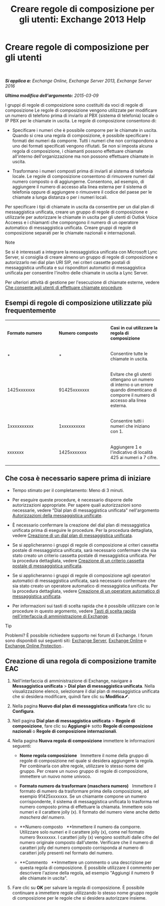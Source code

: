 ﻿---
title: 'Creare regole di composizione per gli utenti: Exchange 2013 Help'
TOCTitle: Creare regole di composizione per gli utenti
ms:assetid: c11e3d62-3eb1-4d7e-8741-9bede593e2df
ms:mtpsurl: https://technet.microsoft.com/it-it/library/JJ898502(v=EXCHG.150)
ms:contentKeyID: 51407416
ms.date: 05/22/2018
mtps_version: v=EXCHG.150
ms.translationtype: MT
---

# Creare regole di composizione per gli utenti

 

_**Si applica a:** Exchange Online, Exchange Server 2013, Exchange Server 2016_

_**Ultima modifica dell'argomento:** 2015-03-09_

I gruppi di regole di composizione sono costituiti da voci di regole di composizione Le regole di composizione vengono utilizzate per modificare un numero di telefono prima di inviarlo al PBX (sistema di telefonia) locale o IP PBX per le chiamate in uscita. Le regole di composizione consentono di:

  - Specificare i numeri che è possibile comporre per le chiamate in uscita. Quando si crea una regola di composizione, è possibile specificare i formati dei numeri da comporre. Tutti i numeri che non corrispondono a uno dei formati specificati vengono rifiutati. Se non si imposta alcuna regola di composizione, i chiamanti possono effettuare chiamate all'interno dell'organizzazione ma non possono effettuare chiamate in uscita.

  - Trasformano i numeri composti prima di inviarli al sistema di telefonia locale. Le regole di composizione consentono di rimuovere numeri dal numero composto o di aggiungerne. Consentono, ad esempio, di aggiungere il numero di accesso alla linea esterna per il sistema di telefonia oppure di aggiungere o rimuovere il codice del paese per le chiamate a lunga distanza o per i numeri locali.

Per specificare i tipi di chiamate in uscita da consentire per un dial plan di messaggistica unificata, creare un gruppo di regole di composizione e utilizzarle per autorizzare le chiamate in uscita per gli utenti di Outlok Voice Acceess e i chiamanti che compongono il numero di un operatore automatico di messaggistica unificata. Creare gruppi di regole di composizione separati per le chiamate nazionali e internazionali.


> [!NOTE]
> Se si è interessati a integrare la messaggistica unificata con Microsoft Lync Server, si consiglia di creare almeno un gruppo di regole di composizione e autorizzarlo nei dial plan URI SIP, nei criteri cassette postali di messaggistica unificata e sui risponditori automatici di messaggistica unificata per consentire l'inoltro delle chiamate in uscita a Lync Server.



Per ulteriori attività di gestione per l'esecuzione di chiamate esterne, vedere [Che consente agli utenti di effettuare chiamate procedure](allowing-users-to-make-calls-procedures-exchange-2013-help.md).

## Esempi di regole di composizione utilizzate più frequentemente


<table>
<colgroup>
<col style="width: 33%" />
<col style="width: 33%" />
<col style="width: 33%" />
</colgroup>
<tbody>
<tr class="odd">
<td><p><strong>Formato numero</strong></p></td>
<td><p><strong>Numero composto</strong></p></td>
<td><p><strong>Casi in cui utilizzare la regola di composizione</strong></p></td>
</tr>
<tr class="even">
<td><p>*</p></td>
<td><p>*</p></td>
<td><p>Consentire tutte le chiamate in uscita.</p></td>
</tr>
<tr class="odd">
<td><p>1425xxxxxxx</p></td>
<td><p>91425xxxxxxx</p></td>
<td><p>Evitare che gli utenti ottengano un numero di interno o un errore quando dimenticano di comporre il numero di accesso alla linea esterna.</p></td>
</tr>
<tr class="even">
<td><p>1xxxxxxxxxx</p></td>
<td><p>1xxxxxxxxxx</p></td>
<td><p>Consentire tutti i numeri che iniziano con 1.</p></td>
</tr>
<tr class="odd">
<td><p>xxxxxxx</p></td>
<td><p>1425xxxxxxx</p></td>
<td><p>Aggiungere 1 e l'indicativo di località 425 ai numeri a 7 cifre.</p></td>
</tr>
</tbody>
</table>


## Che cosa è necessario sapere prima di iniziare

  - Tempo stimato per il completamento: Meno di 3 minuti.

  - Per eseguire queste procedure, è necessario disporre delle autorizzazioni appropriate. Per sapere quali autorizzazioni sono necessarie, vedere "Dial plan di messaggistica unificata" nell'argomento [Autorizzazioni della messaggistica unificate](unified-messaging-permissions-exchange-2013-help.md).

  - È necessario confermare la creazione del dial plan di messaggistica unificata prima di eseguire le procedure. Per la procedura dettagliata, vedere [Creazione di un dial plan di messaggistica unificata](create-a-um-dial-plan-exchange-2013-help.md).

  - Se si applicheranno i gruppi di regole di composizione ai criteri cassetta postale di messaggistica unificata, sarà necessario confermare che sia stato creato un criterio cassetta postale di messaggistica unificata. Per la procedura dettagliata, vedere [Creazione di un criterio cassetta postale di messaggistica unificata](create-a-um-mailbox-policy-exchange-2013-help.md).

  - Se si applicheranno i gruppi di regole di composizione agli operatori automatici di messaggistica unificata, sarà necessario confermare che sia stato creato un operatore automatico di messaggistica unificata. Per la procedura dettagliata, vedere [Creazione di un operatore automatico di messaggistica unificata](create-a-um-auto-attendant-exchange-2013-help.md).

  - Per informazioni sui tasti di scelta rapida che è possibile utilizzare con le procedure in questo argomento, vedere [Tasti di scelta rapida nell'interfaccia di amministrazione di Exchange](keyboard-shortcuts-in-the-exchange-admin-center-exchange-online-protection-help.md).


> [!TIP]
> Problemi? È possibile richiedere supporto nei forum di Exchange. I forum sono disponibili sui seguenti siti: <A href="https://go.microsoft.com/fwlink/p/?linkid=60612">Exchange Server</A>, <A href="https://go.microsoft.com/fwlink/p/?linkid=267542">Exchange Online</A> o <A href="https://go.microsoft.com/fwlink/p/?linkid=285351">Exchange Online Protection</A>..



## Creazione di una regola di composizione tramite EAC

1.  Nell'interfaccia di amministrazione di Exchange, navigare a **Messaggistica unificata** \> **Dial plan di messaggistica unificata**. Nella visualizzazione elenco, selezionare il dial plan di messaggistica unificata che si desidera modificare, quindi fare clic su **Modifica**![Icona Modifica](images/JJ218640.6f53ccb2-1f13-4c02-bea0-30690e6ea71d(EXCHG.150).gif "Icona Modifica").

2.  Nella pagina **Nuovo dial plan di messaggistica unificata** fare clic su **Configura**.

3.  Nell pagina **Dial plan di messaggistica unificata** \> **Regole di composizione**, fare clic su **Aggiungi**![Icona Aggiungi](images/JJ218640.c1e75329-d6d7-4073-a27d-498590bbb558(EXCHG.150).gif "Icona Aggiungi") sotto **Regole di composizione nazionali** o **Regole di composizione internazionali**.

4.  Nella pagina **Nuova regola di composizione** immettere le informazioni seguenti:
    
      - **Nome regola composizione**   Immettere il nome della gruppo di regole di composizione nel quale si desidera aggiungere la regola. Per combinarla con altre regole, utilizzare lo stesso nome del gruppo. Per creare un nuovo gruppo di regole di composizione, immettere un nuovo nome univoco.
    
      - **Formato numero da trasformare (maschera numero)**   Immettere il formato di numero da trasformare prima della composizione, ad esempio 91425xxxxxxx. Se un chiamante compone un numero corrispondente, il sistema di messaggistica unificata lo trasforma nel numero composto prima di effettuare la chiamata. Immettere solo numeri e il carattere jolly (x). Il formato del numero viene anche detto *maschera del numero*.
    
      - **Numero composto   **Immettere il numero da comporre. Utilizzare solo numeri e il carattere jolly (x), come nel formato numero 9xxxxxxx. I caratteri jolly (x) vengono sostituiti dalle cifre del numero originale composto dall'utente. Verificare che il numero di caratteri jolly del numero composto corrisponda al numero di caratteri jolly presenti nel formato del numero.
    
      - **Commento   **Immettere un commento o una descrizione per questa regola di composizione. È possibile utilizzare il commento per descrivere l'azione della regola, ad esempio "Aggiungi il numero 9 alle chiamate in uscita".

5.  Fare clic su **OK** per salvare la regola di composizione. È possibile continuare a immettere regole utilizzando lo stesso nome gruppo regole di composizione per le regole che si desidera autorizzare insieme.

